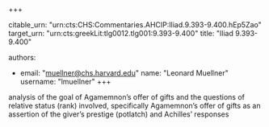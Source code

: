 +++


citable_urn: "urn:cts:CHS:Commentaries.AHCIP:Iliad.9.393-9.400.hEp5Zao"
target_urn: "urn:cts:greekLit:tlg0012.tlg001:9.393-9.400"
title: "Iliad 9.393-9.400"

authors:
- email: "muellner@chs.harvard.edu"
  name: "Leonard Muellner"
  username: "lmuellner"
+++

<p>analysis of the goal of Agamemnon’s offer of gifts and the questions of relative status (rank) involved, specifically Agamemnon’s offer of gifts as an assertion of the giver’s prestige (potlatch) and Achilles’ responses</p>